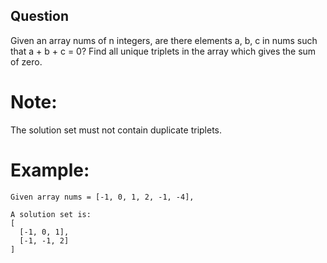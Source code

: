 ## Question
Given an array nums of n integers, are there elements a, b, c in nums such that a + b + c = 0? Find all unique triplets in the array which gives the sum of zero.
# Note:
The solution set must not contain duplicate triplets.

# Example:
```
Given array nums = [-1, 0, 1, 2, -1, -4],

A solution set is:
[
  [-1, 0, 1],
  [-1, -1, 2]
]
```

